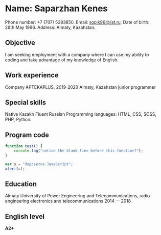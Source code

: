 # Name: Saparzhan Kenes
Phone number: +7 (707) 5383850.
Email: sopik96@list.ru.
Date of birth: 26th May 1996.
Address: Almaty, Kazahstan.

## **Objective**
I am seeking employment with a company where I can use my ability to coding and take advantage of my knowledge of English.

## **Work experience**
Company APTEKAPLUS, 2019-2020
Almaty, Kazahstan
junior programmer

## **Special skills**
Native Kazakh
Fluent Russian
Programming languages: HTML, CSS, SCSS, PHP, Python.

## **Program code**
```javascript
function test() {
    console.log("notice the blank line before this function?");
} 
```
```javascript
var s = "Подсветка JavaScript";
alert(s);
```

## **Education**
Almaty University of Power Engineering and Telecommunications, radio engineering electronics and telecommunications 2014 — 2018

## **English level**
**A2+**


